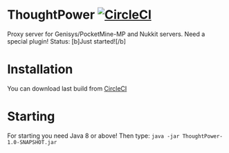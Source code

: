# ThoughtPower [![CircleCI](https://circleci.com/gh/ThePocketTeam/ThoughtPower.svg?style=svg)](https://circleci.com/gh/ThePocketTeam/ThoughtPower)
Proxy server for Genisys/PocketMine-MP and Nukkit servers. Need a special plugin!
Status: [b]Just started![/b]
# Installation
You can download last build from [CircleCI](https://circleci.com/gh/ThePocketTeam/ThoughtPower)
# Starting
For starting you need Java 8 or above! Then type: ```java -jar ThoughtPower-1.0-SNAPSHOT.jar```
